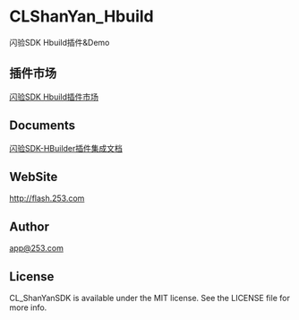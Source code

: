 # CLShanYan_Hbuild

闪验SDK Hbuild插件&Demo

## 插件市场
[闪验SDK Hbuild插件市场](http://ext.dcloud.net.cn/plugin?id=645)

## Documents
[闪验SDK-HBuilder插件集成文档](https://github.com/253CL/CLShanYan_Hbuild/wiki/闪验SDK-HBuilder插件集成文档)

## WebSite
http://flash.253.com

## Author

app@253.com

## License

CL_ShanYanSDK is available under the MIT license. See the LICENSE file for more info.

